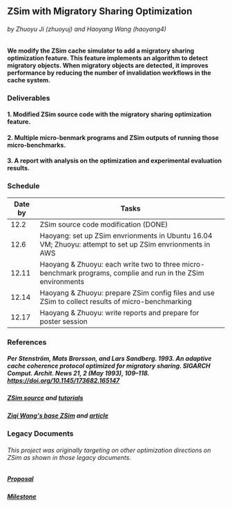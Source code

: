 ## ZSim with Migratory Sharing Optimization

###### by Zhuoyu Ji (zhuoyuj) and Haoyang Wang (haoyang4)

#### We modify the ZSim cache simulator to add a migratory sharing optimization feature. This feature implements an algorithm to detect migratory objects. When migratory objects are detected, it improves performance by reducing the number of invalidation workflows in the cache system.

### Deliverables

#### 1. Modified ZSim source code with the migratory sharing optimization feature.
#### 2. Multiple micro-benmark programs and ZSim outputs of running those micro-benchmarks.
#### 3. A report with analysis on the optimization and experimental evaluation results.

### Schedule
| Date by  | Tasks |
| ------------- | ------------- |
| 12.2  | ZSim source code modification (DONE)  |
| 12.6  | Haoyang: set up ZSim envrionments in Ubuntu 16.04 VM;    Zhuoyu: attempt to set up ZSim envrionments in AWS  |
| 12.11  | Haoyang & Zhuoyu: each write two to three micro-benchmark programs, complie and run in the ZSim environments |
| 12.14  | Haoyang & Zhuoyu: prepare ZSim config files and use ZSim to collect results of micro-benchmarking  |
| 12.17  | Haoyang & Zhuoyu: write reports and prepare for poster session |

### References

##### Per Stenström, Mats Brorsson, and Lars Sandberg. 1993. An adaptive cache coherence protocol optimized for migratory sharing. SIGARCH Comput. Archit. News 21, 2 (May 1993), 109–118. https://doi.org/10.1145/173682.165147

##### [ZSim source](https://github.com/s5z/zsim) and [tutorials](http://zsim.csail.mit.edu/tutorial/)
##### [Ziqi Wang's base ZSim](https://github.com/wangziqi2013/zsim-base) and [article](https://wangziqi2013.github.io/article/2019/12/25/understand-zsim-cc-sim.html)

### Legacy Documents

###### This project was originally targeting on other optimization directions on ZSim as shown in those legacy documents.

##### [Proposal](https://github.com/why1998101/ParallelCacheSimulator/blob/main/Project_Proposal.pdf)
##### [Milestone](https://github.com/why1998101/ParallelCacheSimulator/blob/main/Milestone_Report.pdf)
